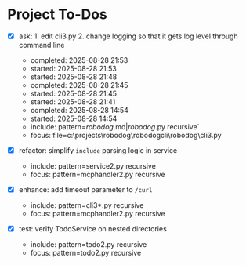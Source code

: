 # Project To-Dos

- [x] ask: 1. edit cli3.py 2. change logging so that it gets log level through command line
  - completed: 2025-08-28 21:53
  - started: 2025-08-28 21:53
  - started: 2025-08-28 21:48
  - completed: 2025-08-28 21:45
  - started: 2025-08-28 21:45
  - started: 2025-08-28 21:41
  - completed: 2025-08-28 14:54
  - started: 2025-08-28 14:54
  - include: pattern=*robodog*.md|*robodog*.py  recursive`
  - focus:   file=c:\projects\robodog\robodogcli\robodog\cli3.py

- [X] refactor: simplify `include` parsing logic in service
  - include: pattern=service2.py recursive
  - focus: pattern=mcphandler2.py recursive

- [X] enhance: add timeout parameter to `/curl`
  - include: pattern=cli3*.py recursive
  - focus: pattern=mcphandler2.py recursive

- [X] test: verify TodoService on nested directories
  - include: pattern=todo2.py recursive
  - focus: pattern=todo2.py recursive
